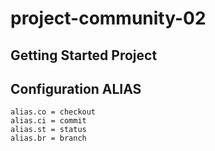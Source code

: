 # project-community-02

## Getting Started Project

## Configuration ALIAS

```
alias.co = checkout
alias.ci = commit
alias.st = status
alias.br = branch
```